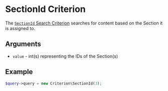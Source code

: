# SectionId Criterion

The [`SectionId` Search Criterion](https://github.com/ezsystems/ezpublish-kernel/blob/v7.5.6/eZ/Publish/API/Repository/Values/Content/Query/Criterion/SectionId.php)
searches for content based on the Section it is assigned to.

## Arguments

- `value` - int(s) representing the IDs of the Section(s)

## Example

``` php
$query->query = new Criterion\SectionId(3);
```
